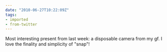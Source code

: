 ```yaml
---
date: "2010-06-27T10:22:09Z"
tags:
- imported
- from-twitter
---
```

Most interesting present from last week: a disposable camera from my gf. I love the finality and simplicity of "snap"!
